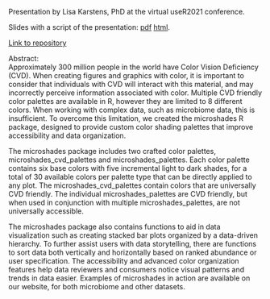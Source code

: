Presentation by Lisa Karstens, PhD at the virtual useR2021 conference.   

Slides with a script of the presentation: [pdf](https://github.com/KarstensLab/Presentations/blob/main/useR2021/Microshades_presentation_UseR_2021.pdf) [html](https://karstenslab.github.io/Presentations/useR2021/Microshades_presentation_UseR_2021.html).   

[Link to repository](https://karstenslab.github.io/microshades)  

Abstract:    
Approximately 300 million people in the world have Color Vision Deficiency (CVD). When creating figures and graphics with color, it is important to consider that individuals with CVD will interact with this material, and may incorrectly perceive information associated with color. Multiple CVD friendly color palettes are available in R, however they are limited to 8 different colors. When working with complex data, such as microbiome data, this is insufficient. To overcome this limitation, we created the microshades R package, designed to provide custom color shading palettes that improve accessibility and data organization.    

The microshades package includes two crafted color palettes, microshades_cvd_palettes and microshades_palettes. Each color palette contains six base colors with five incremental light to dark shades, for a total of 30 available colors per palette type that can be directly applied to any plot. The microshades_cvd_palettes contain colors that are universally CVD friendly. The individual microshades_palettes are CVD friendly, but when used in conjunction with multiple microshades_palettes, are not universally accessible.   

The microshades package also contains functions to aid in data visualization such as creating stacked bar plots organized by a data-driven hierarchy. To further assist users with data storytelling, there are functions to sort data both vertically and horizontally based on ranked abundance or user specification. The accessibility and advanced color organization features help data reviewers and consumers notice visual patterns and trends in data easier. Examples of microshades in action are available on our website, for both microbiome and other datasets.  

